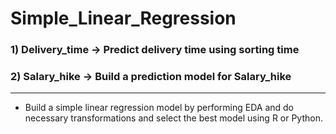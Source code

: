 # Simple_Linear_Regression

### 1) Delivery_time -> Predict delivery time using sorting time 

### 2) Salary_hike -> Build a prediction model for Salary_hike

------------------------------------------------------------------------------------------------------------------------

+ Build a simple linear regression model by performing EDA and do necessary transformations and select the best model using R or Python.
